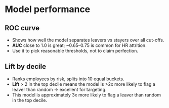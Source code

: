 # **Model performance**

## ROC curve
- Shows how well the model separates leavers vs stayers over all cut-offs.
- **AUC** close to 1.0 is great; ~0.65–0.75 is common for HR attrition.
- Use it to pick reasonable thresholds, not to claim perfection.

## Lift by decile
- Ranks employees by risk, splits into 10 equal buckets.
- **Lift** > 2 in the top decile means the model is >2x more likely to flag a leaver than random → excellent for targeting.
- This model is approximately 3x more likely to flag a leaver than random in the top decile.